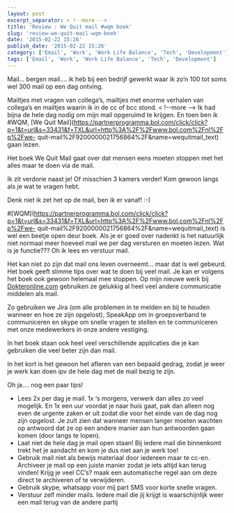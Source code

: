 ```yaml
---
layout: post
excerpt_separator: < !--more -->
title: 'Review : We Quit mail #wqm boek'
slug: 'review-we-quit-mail-wqm-boek'
date: '2015-02-22 15:26'
publish_date: '2015-02-22 15:26'
category: ['Email', 'Work', 'Work Life Balance', 'Tech', 'Development']
tags: ['Email', 'Work', 'Work Life Balance', 'Tech', 'Development']
---
```

Mail… bergen mail…. ik heb bij een bedrijf gewerkt waar ik zo’n 100 tot soms
wel 300 mail op een dag ontving.

Mailtjes met vragen van collega’s, mailtjes met enorme verhalen van collega’s
en mailtjes waarin ik in de cc of bcc stond.
< !--more -->
Ik had bijna de hele dag nodig om mijn mail opgeruimd te krijgen. En toen ben
ik #WQM, [We Quit
Mail](https://partnerprogramma.bol.com/click/click?p=1&t=url&s=33431&f=TXL&url=http%3A%2F%2Fwww.bol.com%2Fnl%2Fp%2Fwe-
quit-mail%2F9200000021756864%2F&name=wequitmail_text) gaan lezen.

Het boek We Quit Mail gaat over dat mensen eens moeten stoppen met het alles
maar te doen via de mail.

Ik zit verdorie naast je! Of misschien 3 kamers verder! Kom gewoon langs als
je wat te vragen hebt.

Denk niet ik zet het op de mail, ben ik er vanaf! :-)

#[WQM](https://partnerprogramma.bol.com/click/click?p=1&t=url&s=33431&f=TXL&url=http%3A%2F%2Fwww.bol.com%2Fnl%2Fp%2Fwe-
quit-mail%2F9200000021756864%2F&name=wequitmail_text) is wel een beetje open
deur boek. Als je er goed over nadenkt is het natuurlijk niet normaal meer
hoeveel mail we per dag versturen en moeten lezen. Wat is je functie??? Oh ik
lees en verstuur mail.

Het kan niet zo zijn dat mail ons leven overneemt… maar dat is wel gebeurd.
Het boek geeft slimme tips over wat te doen bij veel mail. Je kan er volgens
het boek ook gewoon helemaal mee stoppen. Op mijn nieuwe werk bij
[Dokteronline.com](http://snurl.eu/dokkie) gebruiken ze gelukkig al heel veel
andere communicatie middelen als mail.

Zo gebruiken we Jira (om alle problemen in te melden en bij te houden wanneer
en hoe ze zijn opgelost), SpeakApp om in groepsverband te communiceren en
skype om snelle vragen te stellen en te communiceren met onze medewerkers in
onze andere vestiging.

In het boek staan ook heel veel verschillende applicaties die je kan gebruiken
die veel beter zijn dan mail.

In het kort is het gewoon het afleren van een bepaald gedrag, zodat je weer je
werk kan doen ipv de hele dag met de mail bezig te zijn.

Oh ja…. nog een paar tips!

  * Lees 2x per dag je mail. 1x ‘s morgens, verwerk dan alles zo veel mogelijk. En 1x een uur voordat je naar huis gaat, pak dan alleen nog even de urgente zaken er uit zodat die voor het einde van de dag nog zijn opgelost. Je zult zien dat wanneer mensen langer moeten wachten op antwoord dat ze op een andere manier aan hun antwoorden gaan komen (door langs te lopen).
  * Laat niet de hele dag je mail open staan! Bij iedere mail die binnenkomt trekt het je aandacht en kom je dus niet aan je werk toe!
  * Gebruik mail niet als bewijs materiaal door iedereen maar te cc-en. Archiveer je mail op een juiste manier zodat je iets altijd kan terug vinden! Krijg je veel CC’s? maak een automatische regel aan om deze direct te archiveren of te verwijderen.
  * Gebruik skype, whatsapp voor mij part SMS voor korte snelle vragen.
  * Verstuur zelf minder mails. Iedere mail die jij krijgt is waarschijnlijk weer een mail terug van de andere partij


